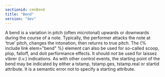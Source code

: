 ```yaml
---
sectionid: cmnBend
title: "Bend"
version: "dev"
---
```


A bend is a variation in pitch (often microtonal) upwards or downwards during the course of a note. Typically, the performer attacks the note at ‘true’ pitch, changes the intonation, then returns to true pitch. The {% include link elem="bend" %} element can also be used for so-called scoop, plop, falloff, and doit performance effects. It should *not* be used for laissez vibrer (l.v.) indications. As with other control events, the starting point of the bend may be indicated by either a tstamp, tstamp.ges, tstamp.real or startid attribute. It is a semantic error not to specify a starting attribute.
